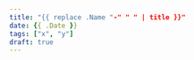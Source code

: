 ```yaml
---
title: "{{ replace .Name "-" " " | title }}"
date: {{ .Date }}
tags: ["x", "y"]
draft: true
---
```


